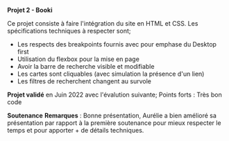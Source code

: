 **Projet 2 - Booki**

Ce projet consiste à faire l'intégration du site en HTML et CSS. 
Les spécifications techniques à respecter sont; 
- Les respects des breakpoints fournis avec pour emphase du Desktop first
- Utilisation du flexbox pour la mise en page
- Avoir la barre de recherche visible et modifiable
- Les cartes sont cliquables (avec simulation la présence d'un lien)
- Les filtres de recherchent changent au survole
	
**Projet validé** en Juin 2022 avec l'évalution suivante; 
Points forts : Très bon code
	
**Soutenance**
**Remarques** : Bonne présentation, Aurélie a bien amélioré sa présentation par rapport à la première soutenance pour mieux respecter le temps et pour apporter + de détails techniques.
